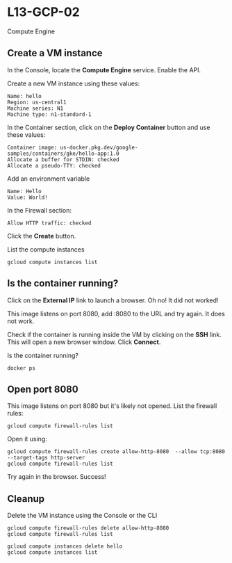 # L13-GCP-02

Compute Engine

## Create a VM instance

In the Console, locate the **Compute Engine** service. Enable the API.

Create a new VM instance using these values:

    Name: hello
    Region: us-central1
    Machine series: N1
    Machine type: n1-standard-1

In the Container section, click on the **Deploy Container** button and use these values:

    Container image: us-docker.pkg.dev/google-samples/containers/gke/hello-app:1.0
    Allocate a buffer for STDIN: checked
    Allocate a pseudo-TTY: checked

Add an environment variable

    Name: Hello
    Value: World!

In the Firewall section:

    Allow HTTP traffic: checked

Click the **Create** button.

List the compute instances

    gcloud compute instances list

## Is the container running?

Click on the **External IP** link to launch a browser. Oh no! It did not worked!

This image listens on port 8080, add :8080 to the URL and try again. It does not work.

Check if the container is running inside the VM by clicking on the **SSH** link.  This will open a new browser window. Click **Connect**.

Is the container running?

    docker ps

## Open port 8080

This image listens on port 8080 but it's likely not opened. List the firewall rules:

    gcloud compute firewall-rules list

Open it using:

    gcloud compute firewall-rules create allow-http-8080  --allow tcp:8080 --target-tags http-server
    gcloud compute firewall-rules list

Try again in the browser. Success!

## Cleanup

Delete the VM instance using the Console or the CLI

    gcloud compute firewall-rules delete allow-http-8080
    gcloud compute firewall-rules list

    gcloud compute instances delete hello
    gcloud compute instances list



